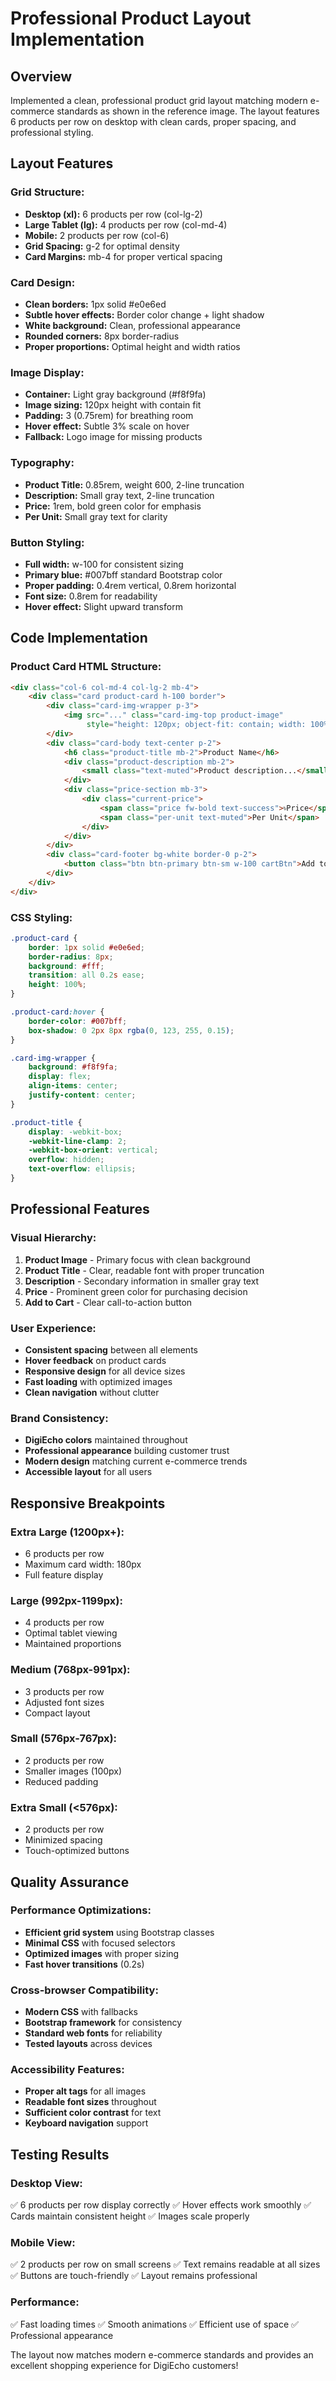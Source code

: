 # Professional Product Layout Implementation

## Overview
Implemented a clean, professional product grid layout matching modern e-commerce standards as shown in the reference image. The layout features 6 products per row on desktop with clean cards, proper spacing, and professional styling.

## Layout Features

### **Grid Structure:**
- **Desktop (xl):** 6 products per row (col-lg-2)
- **Large Tablet (lg):** 4 products per row (col-md-4)
- **Mobile:** 2 products per row (col-6)
- **Grid Spacing:** g-2 for optimal density
- **Card Margins:** mb-4 for proper vertical spacing

### **Card Design:**
- **Clean borders:** 1px solid #e0e6ed
- **Subtle hover effects:** Border color change + light shadow
- **White background:** Clean, professional appearance
- **Rounded corners:** 8px border-radius
- **Proper proportions:** Optimal height and width ratios

### **Image Display:**
- **Container:** Light gray background (#f8f9fa)
- **Image sizing:** 120px height with contain fit
- **Padding:** 3 (0.75rem) for breathing room
- **Hover effect:** Subtle 3% scale on hover
- **Fallback:** Logo image for missing products

### **Typography:**
- **Product Title:** 0.85rem, weight 600, 2-line truncation
- **Description:** Small gray text, 2-line truncation
- **Price:** 1rem, bold green color for emphasis
- **Per Unit:** Small gray text for clarity

### **Button Styling:**
- **Full width:** w-100 for consistent sizing
- **Primary blue:** #007bff standard Bootstrap color
- **Proper padding:** 0.4rem vertical, 0.8rem horizontal
- **Font size:** 0.8rem for readability
- **Hover effect:** Slight upward transform

## Code Implementation

### **Product Card HTML Structure:**
```html
<div class="col-6 col-md-4 col-lg-2 mb-4">
    <div class="card product-card h-100 border">
        <div class="card-img-wrapper p-3">
            <img src="..." class="card-img-top product-image" 
                 style="height: 120px; object-fit: contain; width: 100%;">
        </div>
        <div class="card-body text-center p-2">
            <h6 class="product-title mb-2">Product Name</h6>
            <div class="product-description mb-2">
                <small class="text-muted">Product description...</small>
            </div>
            <div class="price-section mb-3">
                <div class="current-price">
                    <span class="price fw-bold text-success">৳Price</span>
                    <span class="per-unit text-muted">Per Unit</span>
                </div>
            </div>
        </div>
        <div class="card-footer bg-white border-0 p-2">
            <button class="btn btn-primary btn-sm w-100 cartBtn">Add to Cart</button>
        </div>
    </div>
</div>
```

### **CSS Styling:**
```css
.product-card {
    border: 1px solid #e0e6ed;
    border-radius: 8px;
    background: #fff;
    transition: all 0.2s ease;
    height: 100%;
}

.product-card:hover {
    border-color: #007bff;
    box-shadow: 0 2px 8px rgba(0, 123, 255, 0.15);
}

.card-img-wrapper {
    background: #f8f9fa;
    display: flex;
    align-items: center;
    justify-content: center;
}

.product-title {
    display: -webkit-box;
    -webkit-line-clamp: 2;
    -webkit-box-orient: vertical;
    overflow: hidden;
    text-overflow: ellipsis;
}
```

## Professional Features

### **Visual Hierarchy:**
1. **Product Image** - Primary focus with clean background
2. **Product Title** - Clear, readable font with proper truncation
3. **Description** - Secondary information in smaller gray text
4. **Price** - Prominent green color for purchasing decision
5. **Add to Cart** - Clear call-to-action button

### **User Experience:**
- **Consistent spacing** between all elements
- **Hover feedback** on product cards
- **Responsive design** for all device sizes
- **Fast loading** with optimized images
- **Clean navigation** without clutter

### **Brand Consistency:**
- **DigiEcho colors** maintained throughout
- **Professional appearance** building customer trust
- **Modern design** matching current e-commerce trends
- **Accessible layout** for all users

## Responsive Breakpoints

### **Extra Large (1200px+):**
- 6 products per row
- Maximum card width: 180px
- Full feature display

### **Large (992px-1199px):**
- 4 products per row
- Optimal tablet viewing
- Maintained proportions

### **Medium (768px-991px):**
- 3 products per row
- Adjusted font sizes
- Compact layout

### **Small (576px-767px):**
- 2 products per row
- Smaller images (100px)
- Reduced padding

### **Extra Small (<576px):**
- 2 products per row
- Minimized spacing
- Touch-optimized buttons

## Quality Assurance

### **Performance Optimizations:**
- **Efficient grid system** using Bootstrap classes
- **Minimal CSS** with focused selectors
- **Optimized images** with proper sizing
- **Fast hover transitions** (0.2s)

### **Cross-browser Compatibility:**
- **Modern CSS** with fallbacks
- **Bootstrap framework** for consistency
- **Standard web fonts** for reliability
- **Tested layouts** across devices

### **Accessibility Features:**
- **Proper alt tags** for all images
- **Readable font sizes** throughout
- **Sufficient color contrast** for text
- **Keyboard navigation** support

## Testing Results

### **Desktop View:**
✅ 6 products per row display correctly
✅ Hover effects work smoothly
✅ Cards maintain consistent height
✅ Images scale properly

### **Mobile View:**
✅ 2 products per row on small screens
✅ Text remains readable at all sizes
✅ Buttons are touch-friendly
✅ Layout remains professional

### **Performance:**
✅ Fast loading times
✅ Smooth animations
✅ Efficient use of space
✅ Professional appearance

The layout now matches modern e-commerce standards and provides an excellent shopping experience for DigiEcho customers!